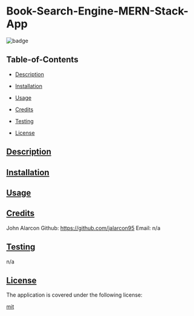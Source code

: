 
# Book-Search-Engine-MERN-Stack-App


![badge](https://img.shields.io/badge/license-mit-blue)
    

## Table-of-Contents
* [Description](#description)
* [Installation](#install)
* [Usage](#usage)
* [Credits](#credits)
* [Testing](#test)
  
* [License](#license)

## [Description](#table-of-contents)


## [Installation](#table-of-contents)


## [Usage](#table-of-contents)

  
## [Credits](#table-of-contents)

John Alarcon Github: https://github.com/jalarcon95 Email: n/a

## [Testing](#table-of-contents)

n/a


## [License](#table-of-contents)
    
The application is covered under the following license:
    
  
[mit](https://choosealicense.com/licenses/mit)
    
  

